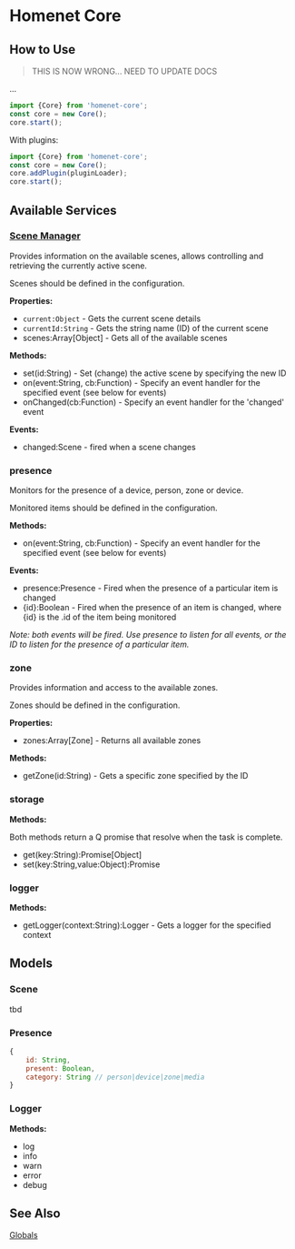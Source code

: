# Homenet Core

## How to Use

> THIS IS NOW WRONG... NEED TO UPDATE DOCS

...

```js
import {Core} from 'homenet-core';
const core = new Core();
core.start();
```

With plugins:
```ts
import {Core} from 'homenet-core';
const core = new Core();
core.addPlugin(pluginLoader);
core.start();
```


## Available Services

### [Scene Manager](interfaces/iscenemanager.html)

Provides information on the available scenes, allows controlling and retrieving the currently active scene.

Scenes should be defined in the configuration.

**Properties:**
- `current:Object` - Gets the current scene details
- `currentId:String` - Gets the string name (ID) of the current scene
- scenes:Array[Object] - Gets all of the available scenes

**Methods:**
- set(id:String) - Set (change) the active scene by specifying the new ID
- on(event:String, cb:Function) - Specify an event handler for the specified event (see below for events)
- onChanged(cb:Function) - Specify an event handler for the 'changed' event

**Events:**
- changed:Scene - fired when a scene changes

### presence

Monitors for the presence of a device, person, zone or device.

Monitored items should be defined in the configuration.

**Methods:**
- on(event:String, cb:Function) - Specify an event handler for the specified event (see below for events)

**Events:**
- presence:Presence - Fired when the presence of a particular item is changed
- {id}:Boolean - Fired when the presence of an item is changed, where {id} is the .id of the item being monitored

*Note: both events will be fired. Use presence to listen for all events, or the ID to listen for the presence of a particular item.*

### zone

Provides information and access to the available zones.

Zones should be defined in the configuration.

**Properties:**
- zones:Array[Zone] - Returns all available zones

**Methods:**
- getZone(id:String) - Gets a specific zone specified by the ID

### storage

**Methods:**

Both methods return a Q promise that resolve when the task is complete.

- get(key:String):Promise[Object]
- set(key:String,value:Object):Promise

### logger

**Methods:**
- getLogger(context:String):Logger - Gets a logger for the specified context






## Models

### Scene
tbd

### Presence
```js
{
    id: String,
    present: Boolean,
    category: String // person|device|zone|media
}
```

### Logger

**Methods:**
- log
- info
- warn
- error
- debug


## See Also

[Globals](globals.html)
